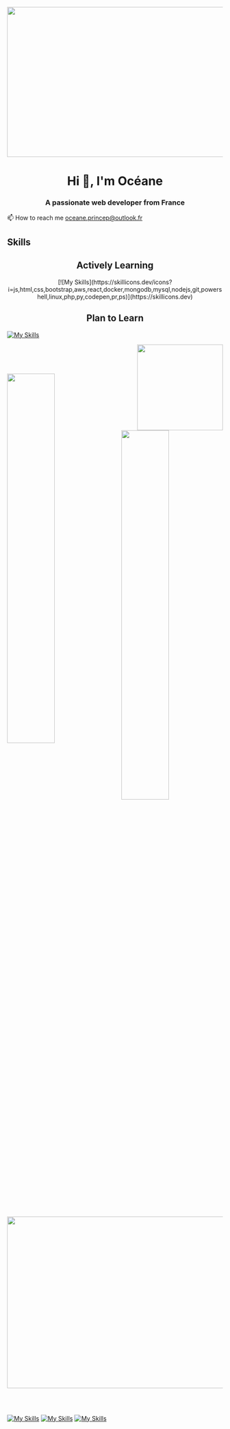 <p><img align="center" src="https://user-images.githubusercontent.com/94532496/154983743-c94872c2-bb23-4a99-8c9a-72b3f8ff70d5.jpg" width="1000" height="350" /></p>

<h1 align="center">Hi 👋, I'm Océane</h1>
<h3 align="center">A passionate web developer from France</h3>

  
📫 How to reach me oceane.princep@outlook.fr
 

  
<h2 align="left">Skills </h2>

<h2 align="center">Actively Learning</h2>

<p align="center">[![My Skills](https://skillicons.dev/icons?i=js,html,css,bootstrap,aws,react,docker,mongodb,mysql,nodejs,git,powershell,linux,php,py,codepen,pr,ps)](https://skillicons.dev)</p>

<h2 align="center">Plan to Learn</h2>

[![My Skills](https://skillicons.dev/icons?i=aws,docker,lua,tailwind)](https://skillicons.dev)


<p><img align="right" src="https://user-images.githubusercontent.com/94532496/154983573-00a2f252-93aa-49aa-9e3a-064129b92f88.gif" width="200" height="200" /></p>
<br></br>
<br></br>

<img align="left" width="47%" src="https://github-readme-stats.vercel.app/api/top-langs/?username=oce-prcp&layout=compact" />

<br></br>
<br></br>

<img align="right" width="47%" src="https://github-readme-stats.vercel.app/api?username=oce-prcp&show_icons=true&theme=radical" />

<br></br>
<br></br>
<br></br>


<br></br>
<p><img align="center" src="https://raw.githubusercontent.com/HyunCafe/HyunCafe/main/assests/loficity.gif" width="900" height="400" /></p>
</br>
</br>

[![My Skills](https://skillicons.dev/icons?i=discord)](https://skillicons.dev)
[![My Skills](https://skillicons.dev/icons?i=instagram)](https://skillicons.dev)
[![My Skills](https://skillicons.dev/icons?i=linkedin)](https://skillicons.dev)



